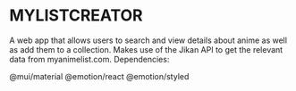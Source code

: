 # MYLISTCREATOR
A web app that allows users to search and view details about anime as well as add them to a collection. Makes use of the Jikan API to get the relevant data from myanimelist.com. 
Dependencies:

@mui/material
@emotion/react
@emotion/styled
